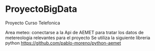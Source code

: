# ProyectoBigData
Proyecto Curso Telefonica

Area meteo: 
conectarse a la Api de AEMET para tratar los datos de metereologia relevantes para el proyecto
Se utiliza la siguiente libreria python https://github.com/pablo-moreno/python-aemet
 
